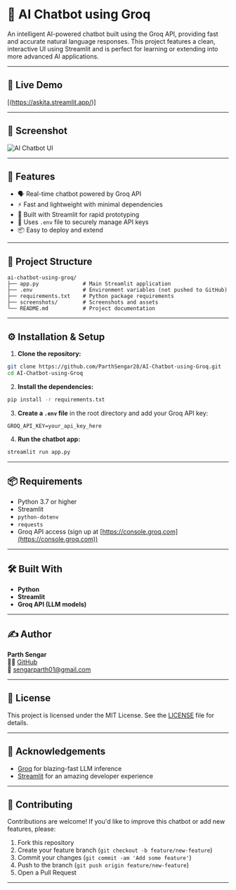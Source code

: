 # 🤖 AI Chatbot using Groq

An intelligent AI-powered chatbot built using the Groq API, providing fast and accurate natural language responses. This project features a clean, interactive UI using Streamlit and is perfect for learning or extending into more advanced AI applications.

---

## 🚀 Live Demo

[(https://askita.streamlit.app/)]

---

## 📸 Screenshot

![AI Chatbot UI](screenshots/Screenshot-2025-06-07-194738.png)

---

## 🧠 Features

- 🗣️ Real-time chatbot powered by Groq API
- ⚡ Fast and lightweight with minimal dependencies
- 🧪 Built with Streamlit for rapid prototyping
- 🔐 Uses `.env` file to securely manage API keys
- 📦 Easy to deploy and extend

---

## 📂 Project Structure

```
ai-chatbot-using-groq/
├── app.py              # Main Streamlit application
├── .env                # Environment variables (not pushed to GitHub)
├── requirements.txt    # Python package requirements
├── screenshots/        # Screenshots and assets
└── README.md           # Project documentation
```

---

## ⚙️ Installation & Setup

1. **Clone the repository:**

```bash
git clone https://github.com/ParthSengar28/AI-Chatbot-using-Groq.git
cd AI-Chatbot-using-Groq
```

2. **Install the dependencies:**

```bash
pip install -r requirements.txt
```

3. **Create a `.env` file** in the root directory and add your Groq API key:

```
GROQ_API_KEY=your_api_key_here
```

4. **Run the chatbot app:**

```bash
streamlit run app.py
```

---

## 📦 Requirements

- Python 3.7 or higher
- Streamlit
- `python-dotenv`
- `requests`
- Groq API access (sign up at [https://console.groq.com](https://console.groq.com))

---

## 🛠️ Built With

- **Python**
- **Streamlit**
- **Groq API (LLM models)**

---

## ✍️ Author

**Parth Sengar**  
👨‍💻 [GitHub](https://github.com/ParthSengar28)  
📧 sengarparth01@gmail.com

---

## 🪪 License

This project is licensed under the MIT License. See the [LICENSE](LICENSE) file for details.

---

## 🙌 Acknowledgements

- [Groq](https://www.groq.com/) for blazing-fast LLM inference
- [Streamlit](https://streamlit.io/) for an amazing developer experience

---

## 🤝 Contributing

Contributions are welcome! If you'd like to improve this chatbot or add new features, please:

1. Fork this repository
2. Create your feature branch (`git checkout -b feature/new-feature`)
3. Commit your changes (`git commit -am 'Add some feature'`)
4. Push to the branch (`git push origin feature/new-feature`)
5. Open a Pull Request

---

